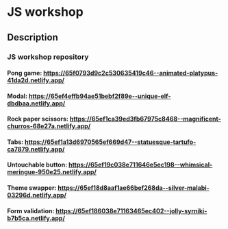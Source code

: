 # JS workshop

## Description

### JS workshop repository

#### Pong game: https://65f0793d9c2c530635419c46--animated-platypus-41da2d.netlify.app/

#### Modal: https://65ef4effb94ae51bebf2f89e--unique-elf-dbdbaa.netlify.app/

#### Rock paper scissors: https://65ef1ca39ed3fb67975c8468--magnificent-churros-68e27a.netlify.app/

#### Tabs: https://65ef1a13d6970565ef669d47--statuesque-tartufo-ca7879.netlify.app/

#### Untouchable button: https://65ef19c038e711646e5ec198--whimsical-meringue-950e25.netlify.app/

#### Theme swapper: https://65ef18d8aaf1ae66bef268da--silver-malabi-03296d.netlify.app/

#### Form validation: https://65ef186038e71163465ec402--jolly-syrniki-b7b5ca.netlify.app/
